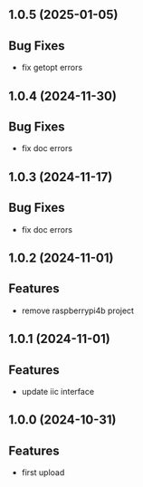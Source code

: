## 1.0.5 (2025-01-05)

## Bug Fixes

  - fix getopt errors

## 1.0.4 (2024-11-30)

## Bug Fixes

  - fix doc errors

## 1.0.3 (2024-11-17)

## Bug Fixes

  - fix doc errors

## 1.0.2 (2024-11-01)

## Features

- remove raspberrypi4b project

## 1.0.1 (2024-11-01)

## Features

- update iic interface

## 1.0.0 (2024-10-31)

## Features

- first upload

